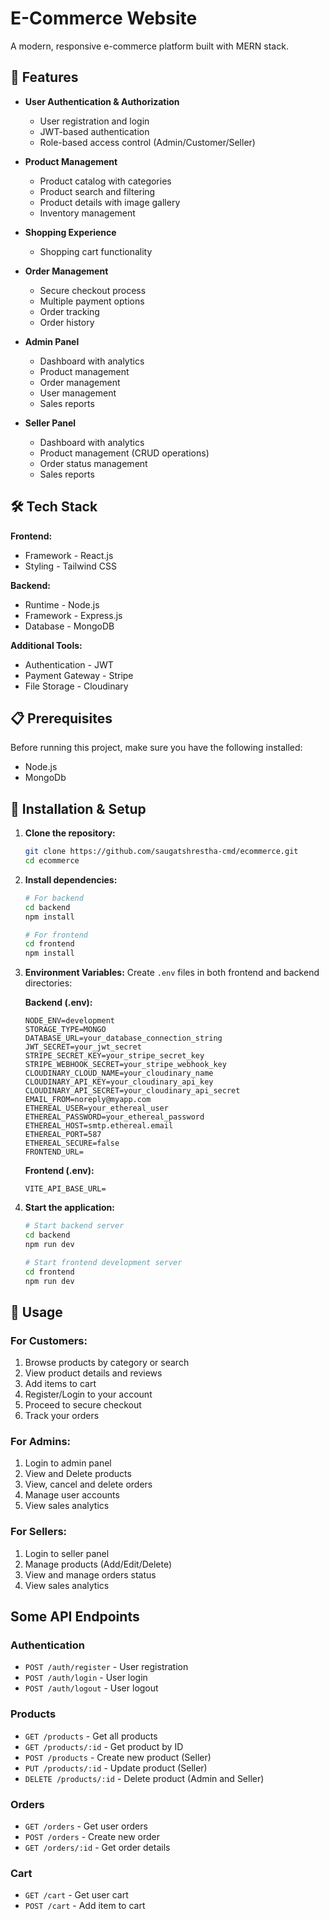 # E-Commerce Website

A modern, responsive e-commerce platform built with MERN stack.

## 🚀 Features

- **User Authentication & Authorization**
  - User registration and login
  - JWT-based authentication
  - Role-based access control (Admin/Customer/Seller)

- **Product Management**
  - Product catalog with categories
  - Product search and filtering
  - Product details with image gallery
  - Inventory management

- **Shopping Experience**
  - Shopping cart functionality

- **Order Management**
  - Secure checkout process
  - Multiple payment options
  - Order tracking
  - Order history

- **Admin Panel**
  - Dashboard with analytics
  - Product management
  - Order management
  - User management
  - Sales reports

- **Seller Panel**
  - Dashboard with analytics
  - Product management (CRUD operations)
  - Order status management
  - Sales reports

## 🛠️ Tech Stack

**Frontend:**
- Framework - React.js
- Styling - Tailwind CSS

**Backend:**
- Runtime - Node.js
- Framework - Express.js
- Database - MongoDB

**Additional Tools:**
- Authentication - JWT
- Payment Gateway - Stripe
- File Storage - Cloudinary

## 📋 Prerequisites

Before running this project, make sure you have the following installed:

- Node.js
- MongoDb

## 🚀 Installation & Setup

1. **Clone the repository:**
   ```bash
   git clone https://github.com/saugatshrestha-cmd/ecommerce.git
   cd ecommerce
   ```

2. **Install dependencies:**
   ```bash
   # For backend
   cd backend
   npm install
   
   # For frontend
   cd frontend
   npm install
   ```

3. **Environment Variables:**
   Create `.env` files in both frontend and backend directories:
   
   **Backend (.env):**
   ```env
   NODE_ENV=development
   STORAGE_TYPE=MONGO
   DATABASE_URL=your_database_connection_string
   JWT_SECRET=your_jwt_secret
   STRIPE_SECRET_KEY=your_stripe_secret_key
   STRIPE_WEBHOOK_SECRET=your_stripe_webhook_key
   CLOUDINARY_CLOUD_NAME=your_cloudinary_name
   CLOUDINARY_API_KEY=your_cloudinary_api_key
   CLOUDINARY_API_SECRET=your_cloudinary_api_secret
   EMAIL_FROM=noreply@myapp.com
   ETHEREAL_USER=your_ethereal_user
   ETHEREAL_PASSWORD=your_ethereal_password
   ETHEREAL_HOST=smtp.ethereal.email
   ETHEREAL_PORT=587
   ETHEREAL_SECURE=false
   FRONTEND_URL=
   ```

   **Frontend (.env):**
   ```env
   VITE_API_BASE_URL=
   ```


6. **Start the application:**
   ```bash
   # Start backend server
   cd backend
   npm run dev
   
   # Start frontend development server
   cd frontend
   npm run dev
   ```

## 📱 Usage

### For Customers:
1. Browse products by category or search
2. View product details and reviews
3. Add items to cart
4. Register/Login to your account
5. Proceed to secure checkout
6. Track your orders

### For Admins:
1. Login to admin panel
2. View and Delete products
3. View, cancel and delete orders
4. Manage user accounts
5. View sales analytics

### For Sellers:
1. Login to seller panel
2. Manage products (Add/Edit/Delete)
3. View and manage orders status
5. View sales analytics

## Some API Endpoints

### Authentication
- `POST /auth/register` - User registration
- `POST /auth/login` - User login
- `POST /auth/logout` - User logout

### Products
- `GET /products` - Get all products
- `GET /products/:id` - Get product by ID
- `POST /products` - Create new product (Seller)
- `PUT /products/:id` - Update product (Seller)
- `DELETE /products/:id` - Delete product (Admin and Seller)

### Orders
- `GET /orders` - Get user orders
- `POST /orders` - Create new order
- `GET /orders/:id` - Get order details

### Cart
- `GET /cart` - Get user cart
- `POST /cart` - Add item to cart

